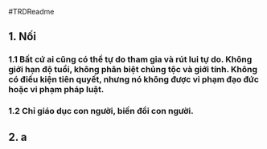 #TRDReadme
## 1. Nối
### 1.1 Bất cứ ai cũng có thể tự do tham gia và rút lui tự do. Không giới hạn độ tuổi, không phân biệt chủng tộc và giới tính. Không có điều kiện tiên quyết, nhưng nó không được vi phạm đạo đức hoặc vi phạm pháp luật.
### 1.2 Chỉ giáo dục con người, biến đổi con người.
## 2. a